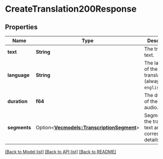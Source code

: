 # CreateTranslation200Response

## Properties

Name | Type | Description | Notes
------------ | ------------- | ------------- | -------------
**text** | **String** | The translated text. | 
**language** | **String** | The language of the output translation (always `english`). | 
**duration** | **f64** | The duration of the input audio. | 
**segments** | Option<[**Vec<models::TranscriptionSegment>**](TranscriptionSegment.md)> | Segments of the translated text and their corresponding details. | [optional]

[[Back to Model list]](../README.md#documentation-for-models) [[Back to API list]](../README.md#documentation-for-api-endpoints) [[Back to README]](../README.md)


